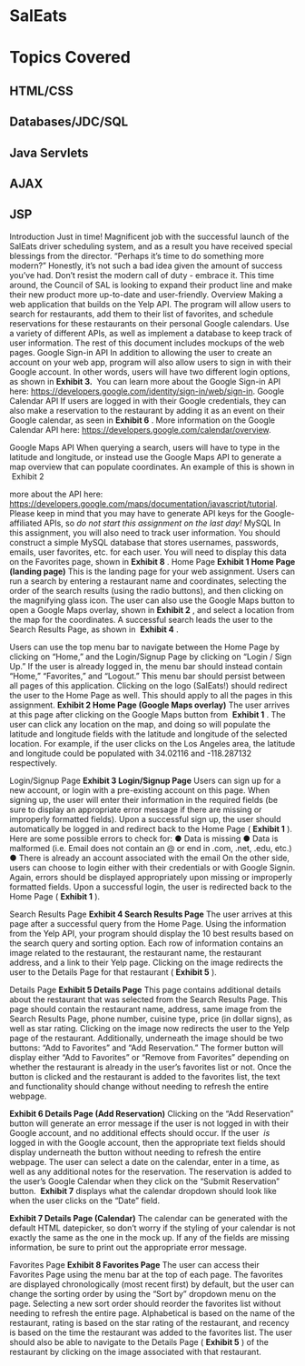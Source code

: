 
# SalEats

# Topics Covered

## HTML/CSS
## Databases/JDC/SQL
## Java Servlets
## AJAX
## JSP

Introduction
Just in time! Magnificent job with the successful launch of the SalEats driver scheduling
system, and as a result you have received special blessings from the director. “Perhaps it’s
time to do something more modern?” Honestly, it’s not such a bad idea given the amount of
success you’ve had. Don’t resist the modern call of duty - embrace it.
This time around, the Council of SAL is looking to expand their product line and make their
new product more up-to-date and user-friendly.
Overview
Making a web application that builds on the Yelp API. The program will allow users to search for restaurants, add
them to their list of favorites, and schedule reservations for these restaurants on their
personal Google calendars. Use a variety of different APIs, as well
as implement a database to keep track of user information.
The rest of this document includes mockups of the web pages. 
Google Sign-in API
In addition to allowing the user to create an account on your web app, program will also
allow users to sign in with their Google account. In other words, users will have two different
login options, as shown in ​ **Exhibit 3.** ​ You can learn more about the Google Sign-in API here:
https://developers.google.com/identity/sign-in/web/sign-in​.
Google Calendar API
If users are logged in with their Google credentials, they can also make a reservation to the
restaurant by adding it as an event on their Google calendar, as seen in ​ **Exhibit 6** ​. More
information on the Google Calendar API here:
https://developers.google.com/calendar/overview​.


Google Maps API
When querying a search, users will have to type in the latitude and longitude, or instead use
the Google Maps API to generate a map overview that can populate coordinates. An
example of this is shown in ​ Exhibit 2

more about the API here:
https://developers.google.com/maps/documentation/javascript/tutorial​.
Please keep in mind that you may have to generate API keys for the Google-affiliated APIs,
so​ _do not start this assignment on the last day!_
MySQL
In this assignment, you will also need to track user information. You should construct a
simple MySQL database that stores usernames, passwords, emails, user favorites, etc. for
each user. You will need to display this data on the Favorites page, shown in ​ **Exhibit 8** ​.
Home Page
**Exhibit 1 Home Page (landing page)**
This is the landing page for your web assignment. Users can run a search by entering a
restaurant name and coordinates, selecting the order of the search results (using the radio
buttons), and then clicking on the magnifying glass icon. The user can also use the Google
Maps button to open a Google Maps overlay, shown in ​ **Exhibit 2** ​, and select a location from
the map for the coordinates. A successful search leads the user to the Search Results Page,
as shown in ​ **Exhibit 4** ​.


Users can use the top menu bar to navigate between the Home Page by clicking on “Home,”
and the Login/Signup Page by clicking on “Login / Sign Up.” If the user is already logged in,
the menu bar should instead contain “Home,” “Favorites,” and “Logout.” This menu bar
should persist between all pages of this application.
Clicking on the logo (SalEats!) should redirect the user to the Home Page as well. This
should apply to all the pages in this assignment.
**Exhibit 2 Home Page (Google Maps overlay)**
The user arrives at this page after clicking on the Google Maps button from ​ **Exhibit 1** ​. The
user can click any location on the map, and doing so will populate the latitude and longitude
fields with the latitude and longitude of the selected location. For example, if the user clicks
on the Los Angeles area, the latitude and longitude could be populated with 34.02116 and
-118.287132 respectively.


Login/Signup Page
**Exhibit 3 Login/Signup Page**
Users can sign up for a new account, or login with a pre-existing account on this page.
When signing up, the user will enter their information in the required fields (be sure to
display an appropriate error message if there are missing or improperly formatted fields).
Upon a successful sign up, the user should automatically be logged in and redirect back to
the Home Page (​ **Exhibit 1** ​).
Here are some possible errors to check for:
● Data is missing
● Data is malformed (i.e. Email does not contain an @ or end in .com, .net, .edu, etc.)
● There is already an account associated with the email
On the other side, users can choose to login either with their credentials or with Google
Signin. Again, errors should be displayed appropriately upon missing or improperly
formatted fields. Upon a successful login, the user is redirected back to the Home Page
(​ **Exhibit 1** ​).


Search Results Page
**Exhibit 4 Search Results Page**
The user arrives at this page after a successful query from the Home Page. Using the
information from the Yelp API, your program should display the 10 best results based on the
search query and sorting option. Each row of information contains an image related to the
restaurant, the restaurant name, the restaurant address, and a link to their Yelp page.
Clicking on the image redirects the user to the Details Page for that restaurant (​ **Exhibit 5** ​).


Details Page
**Exhibit 5 Details Page**
This page contains additional details about the restaurant that was selected from the Search
Results Page. This page should contain the restaurant name, address, same image from the
Search Results Page, phone number, cuisine type, price (in dollar signs), as well as star
rating. Clicking on the image now redirects the user to the Yelp page of the restaurant.
Additionally, underneath the image should be two buttons: “Add to Favorites” and “Add
Reservation.” The former button will display either “Add to Favorites” or “Remove from
Favorites” depending on whether the restaurant is already in the user’s favorites list or not.
Once the button is clicked and the restaurant is added to the favorites list, the text and
functionality should change without needing to refresh the entire webpage.


**Exhibit 6 Details Page (Add Reservation)**
Clicking on the “Add Reservation” button will generate an error message if the user is not
logged in with their Google account, and no additional effects should occur. If the user ​ _is_
logged in with the Google account, then the appropriate text fields should display
underneath the button without needing to refresh the entire webpage. The user can select a
date on the calendar, enter in a time, as well as any additional notes for the reservation. The
reservation is added to the user’s Google Calendar when they click on the “Submit
Reservation” button. ​ **Exhibit 7** ​displays what the calendar dropdown should look like when
the user clicks on the “Date” field.


**Exhibit 7 Details Page (Calendar)**
The calendar can be generated with the default HTML datepicker, so don’t worry if the
styling of your calendar is not exactly the same as the one in the mock up. If any of the fields
are missing information, be sure to print out the appropriate error message.


Favorites Page
**Exhibit 8 Favorites Page**
The user can access their Favorites Page using the menu bar at the top of each page. The
favorites are displayed chronologically (most recent first) by default, but the user can change
the sorting order by using the “Sort by” dropdown menu on the page. Selecting a new sort
order should reorder the favorites list without needing to refresh the entire page.
Alphabetical is based on the name of the restaurant, rating is based on the star rating of the
restaurant, and recency is based on the time the restaurant was added to the favorites list.
The user should also be able to navigate to the Details Page (​ **Exhibit 5** ​) of the restaurant by
clicking on the image associated with that restaurant.




